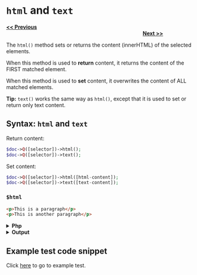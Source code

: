 # `html` and `text`

<a href="attr-and-removeattr.md"><b><< Previous</b></a>
&emsp;&emsp;&emsp;&emsp;&emsp;&emsp;&emsp;
&emsp;&emsp;&emsp;&emsp;&emsp;&emsp;&emsp;
&emsp;&emsp;&emsp;&emsp;&emsp;&emsp;&emsp;
&emsp;&emsp;&emsp;&emsp;&emsp;&emsp;&emsp;
&emsp;&emsp;&emsp;&emsp;&emsp;&emsp;&emsp;
&emsp;&emsp;&emsp;&emsp;&emsp;&emsp;&emsp;
&emsp;&emsp;&emsp;&emsp;&emsp;&emsp;&emsp;
&emsp;&emsp;&emsp;&emsp;
<a href="append-and-prepend.md"><b>Next >></b></a>

The `html()` method sets or returns the content (innerHTML) of the selected elements.

When this method is used to **return** content, it returns the content of the FIRST matched element.

When this method is used to **set** content, it overwrites the content of ALL matched elements.

**Tip:** `text()` works the same way as `html()`, except that it is used to set or return only text content.

## Syntax: `html` and `text`

Return content:

```php
$doc->Q([selector])->html();
$doc->Q([selector])->text();
```

Set content:

```php
$doc->Q([selector])->html([html-content]);
$doc->Q([selector])->text([text-content]);
```

### `$html` 

```html
<p>This is a paragraph</p>
<p>This is another paragraph</p>
```

<details>
    <summary>
        <b>Php</b>
    </summary>

    ```php
    <?php
    include "../src/webparser.php";
    $doc = new WebParser();
    $doc->loadHTML($html);

    $doc->Q("p:first")->html("<i>Hello world!</i>");
    $text = $doc->Q("p:first")->text();
    $doc->Q("p[2]")->text("<b>$text</b>");

    $doc->output();
    ```
</details>

<details>
    <summary>
        <b>Output</b>
    </summary>

    ```html
    <p><i>Hello world!</i></p>
    <p>&lt;b&gt;this is a paragraph&lt;/b&gt;</p> 
    ```
</details>

## Example test code snippet

Click [here](../examples/example_text_html.php) to go to example test.
